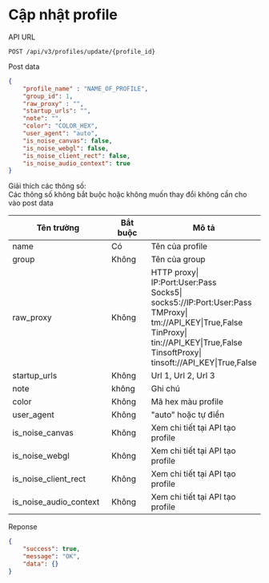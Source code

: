 # Cập nhật profile

API URL

```
POST /api/v3/profiles/update/{profile_id}
```

Post data

```json
{
    "profile_name" : "NAME_OF_PROFILE",
    "group_id": 1,
    "raw_proxy" : "",
    "startup_urls": "",
    "note": "",
    "color": "COLOR_HEX",
    "user_agent": "auto",
    "is_noise_canvas": false,
    "is_noise_webgl": false,
    "is_noise_client_rect": false,
    "is_noise_audio_context": true
}
```

Giải thích các thông số:\
Các thông số không bắt buộc hoặc không muốn thay đổi không cần cho vào post data

<table><thead><tr><th width="224">Tên trường</th><th width="134">Bắt buộc</th><th>Mô tả</th></tr></thead><tbody><tr><td>name</td><td>Có</td><td>Tên của profile</td></tr><tr><td>group</td><td>Không</td><td>Tên của group</td></tr><tr><td>raw_proxy</td><td>Không</td><td>HTTP proxy| IP:Port:User:Pass<br>Socks5| socks5://IP:Port:User:Pass<br>TMProxy| tm://API_KEY|True,False<br>TinProxy| tin://API_KEY|True,False<br>TinsoftProxy| tinsoft://API_KEY|True,False</td></tr><tr><td>startup_urls</td><td>Không</td><td>Url 1, Url 2, Url 3</td></tr><tr><td>note</td><td>không</td><td>Ghi chú</td></tr><tr><td>color</td><td>Không</td><td>Mã hex màu profile</td></tr><tr><td>user_agent</td><td>Không</td><td>"auto" hoặc tự điền</td></tr><tr><td>is_noise_canvas</td><td>Không</td><td>Xem chi tiết tại API tạo profile</td></tr><tr><td>is_noise_webgl</td><td>Không</td><td>Xem chi tiết tại API tạo profile</td></tr><tr><td>is_noise_client_rect</td><td>Không</td><td>Xem chi tiết tại API tạo profile</td></tr><tr><td>is_noise_audio_context</td><td>Không</td><td>Xem chi tiết tại API tạo profile</td></tr></tbody></table>

Reponse

```json
{
    "success": true,
    "message": "OK",
    "data": {}
}
```

